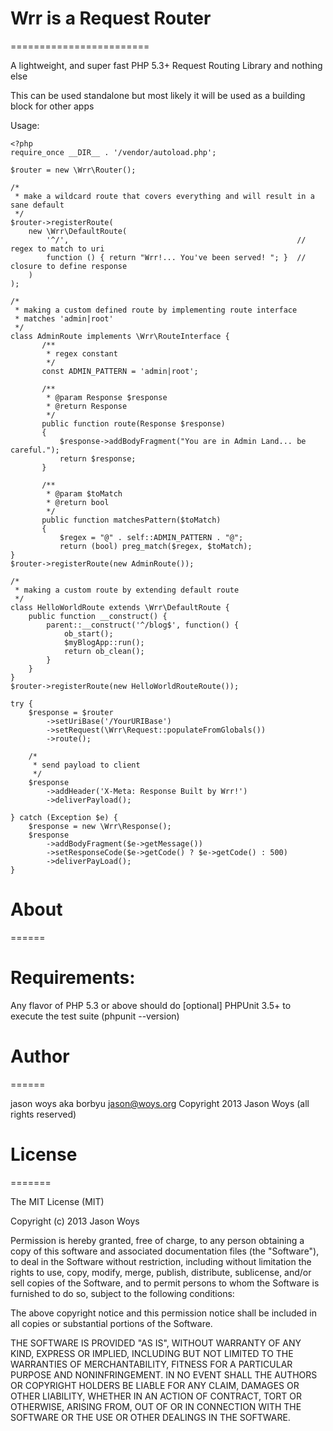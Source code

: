 # Wrr is a Request Router
========================

A lightweight, and super fast PHP 5.3+ Request Routing Library and nothing else

This can be used standalone but most likely it will be used as a building block for other apps

Usage:

    <?php
    require_once __DIR__ . '/vendor/autoload.php';

    $router = new \Wrr\Router();

    /*
     * make a wildcard route that covers everything and will result in a sane default
     */
    $router->registerRoute(
        new \Wrr\DefaultRoute(
            '^/',                                                   // regex to match to uri
            function () { return "Wrr!... You've been served! "; }  // closure to define response
        )
    );

    /*
     * making a custom defined route by implementing route interface
     * matches 'admin|root'
     */
    class AdminRoute implements \Wrr\RouteInterface {
           /**
            * regex constant
            */
           const ADMIN_PATTERN = 'admin|root';

           /**
            * @param Response $response
            * @return Response
            */
           public function route(Response $response)
           {
               $response->addBodyFragment("You are in Admin Land... be careful.");
               return $response;
           }

           /**
            * @param $toMatch
            * @return bool
            */
           public function matchesPattern($toMatch)
           {
               $regex = "@" . self::ADMIN_PATTERN . "@";
               return (bool) preg_match($regex, $toMatch);
    }
    $router->registerRoute(new AdminRoute());

    /*
     * making a custom route by extending default route
     */
    class HelloWorldRoute extends \Wrr\DefaultRoute {
        public function __construct() {
            parent::__construct('^/blog$', function() {
                ob_start();
                $myBlogApp::run();
                return ob_clean();
            }
        }
    }
    $router->registerRoute(new HelloWorldRouteRoute());

    try {
        $response = $router
            ->setUriBase('/YourURIBase')
            ->setRequest(\Wrr\Request::populateFromGlobals())
            ->route();

        /*
         * send payload to client
         */
        $response
            ->addHeader('X-Meta: Response Built by Wrr!')
            ->deliverPayload();

    } catch (Exception $e) {
        $response = new \Wrr\Response();
        $response
            ->addBodyFragment($e->getMessage())
            ->setResponseCode($e->getCode() ? $e->getCode() : 500)
            ->deliverPayLoad();
    }

# About
======

# Requirements:
Any flavor of PHP 5.3 or above should do
[optional] PHPUnit 3.5+ to execute the test suite (phpunit --version)

# Author
======

jason woys aka borbyu <jason@woys.org>
Copyright 2013 Jason Woys (all rights reserved)


# License
=======

The MIT License (MIT)

Copyright (c) 2013 Jason Woys

Permission is hereby granted, free of charge, to any person obtaining a copy
of this software and associated documentation files (the "Software"), to deal
in the Software without restriction, including without limitation the rights
to use, copy, modify, merge, publish, distribute, sublicense, and/or sell
copies of the Software, and to permit persons to whom the Software is
furnished to do so, subject to the following conditions:

The above copyright notice and this permission notice shall be included in
all copies or substantial portions of the Software.

THE SOFTWARE IS PROVIDED "AS IS", WITHOUT WARRANTY OF ANY KIND, EXPRESS OR
IMPLIED, INCLUDING BUT NOT LIMITED TO THE WARRANTIES OF MERCHANTABILITY,
FITNESS FOR A PARTICULAR PURPOSE AND NONINFRINGEMENT. IN NO EVENT SHALL THE
AUTHORS OR COPYRIGHT HOLDERS BE LIABLE FOR ANY CLAIM, DAMAGES OR OTHER
LIABILITY, WHETHER IN AN ACTION OF CONTRACT, TORT OR OTHERWISE, ARISING FROM,
OUT OF OR IN CONNECTION WITH THE SOFTWARE OR THE USE OR OTHER DEALINGS IN
THE SOFTWARE.
